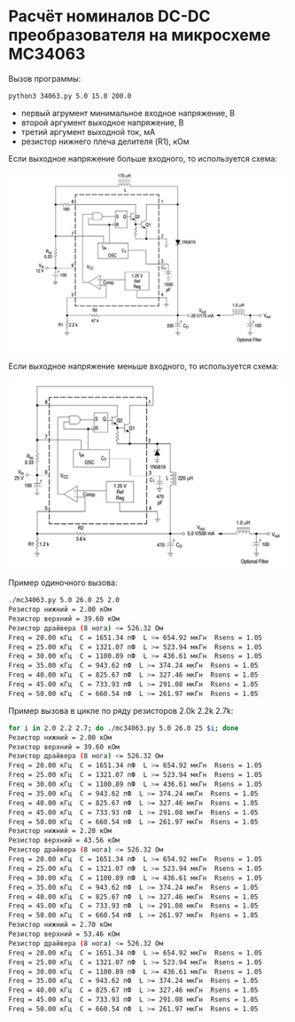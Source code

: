 # Расчёт номиналов DC-DC преобразователя на микросхеме MC34063

Вызов программы:

```bash
python3 34063.py 5.0 15.0 200.0
```

- первый агрумент минимальное входное напряжение, В
- второй аргумент выходное напряжение, В
- третий аргумент выходной ток, мА
- резистор нижнего плеча делителя (R1), кОм

Если выходное напряжение больше входного, то используется схема:

![Повышающий DC-DC](./img/step_up.png)

Если выходное напряжение меньше входного, то используется схема:

![Понижающий DC-DC](./img/step_down.png)

Пример одиночного вызова:

```bash
./mc34063.py 5.0 26.0 25 2.0
Резистор нижний = 2.00 кОм
Резистор верхний = 39.60 кОм
Резистор драйвера (8 нога) <= 526.32 Ом
Freq = 20.00 кГц  C = 1651.34 пФ  L >= 654.92 мкГн  Rsens = 1.05
Freq = 25.00 кГц  C = 1321.07 пФ  L >= 523.94 мкГн  Rsens = 1.05
Freq = 30.00 кГц  C = 1100.89 пФ  L >= 436.61 мкГн  Rsens = 1.05
Freq = 35.00 кГц  C = 943.62 пФ  L >= 374.24 мкГн  Rsens = 1.05
Freq = 40.00 кГц  C = 825.67 пФ  L >= 327.46 мкГн  Rsens = 1.05
Freq = 45.00 кГц  C = 733.93 пФ  L >= 291.08 мкГн  Rsens = 1.05
Freq = 50.00 кГц  C = 660.54 пФ  L >= 261.97 мкГн  Rsens = 1.05
```

Пример вызова в цикле по ряду резисторов 2.0k 2.2k 2.7k:

```bash
for i in 2.0 2.2 2.7; do ./mc34063.py 5.0 26.0 25 $i; done
Резистор нижний = 2.00 кОм
Резистор верхний = 39.60 кОм
Резистор драйвера (8 нога) <= 526.32 Ом
Freq = 20.00 кГц  C = 1651.34 пФ  L >= 654.92 мкГн  Rsens = 1.05
Freq = 25.00 кГц  C = 1321.07 пФ  L >= 523.94 мкГн  Rsens = 1.05
Freq = 30.00 кГц  C = 1100.89 пФ  L >= 436.61 мкГн  Rsens = 1.05
Freq = 35.00 кГц  C = 943.62 пФ  L >= 374.24 мкГн  Rsens = 1.05
Freq = 40.00 кГц  C = 825.67 пФ  L >= 327.46 мкГн  Rsens = 1.05
Freq = 45.00 кГц  C = 733.93 пФ  L >= 291.08 мкГн  Rsens = 1.05
Freq = 50.00 кГц  C = 660.54 пФ  L >= 261.97 мкГн  Rsens = 1.05
Резистор нижний = 2.20 кОм
Резистор верхний = 43.56 кОм
Резистор драйвера (8 нога) <= 526.32 Ом
Freq = 20.00 кГц  C = 1651.34 пФ  L >= 654.92 мкГн  Rsens = 1.05
Freq = 25.00 кГц  C = 1321.07 пФ  L >= 523.94 мкГн  Rsens = 1.05
Freq = 30.00 кГц  C = 1100.89 пФ  L >= 436.61 мкГн  Rsens = 1.05
Freq = 35.00 кГц  C = 943.62 пФ  L >= 374.24 мкГн  Rsens = 1.05
Freq = 40.00 кГц  C = 825.67 пФ  L >= 327.46 мкГн  Rsens = 1.05
Freq = 45.00 кГц  C = 733.93 пФ  L >= 291.08 мкГн  Rsens = 1.05
Freq = 50.00 кГц  C = 660.54 пФ  L >= 261.97 мкГн  Rsens = 1.05
Резистор нижний = 2.70 кОм
Резистор верхний = 53.46 кОм
Резистор драйвера (8 нога) <= 526.32 Ом
Freq = 20.00 кГц  C = 1651.34 пФ  L >= 654.92 мкГн  Rsens = 1.05
Freq = 25.00 кГц  C = 1321.07 пФ  L >= 523.94 мкГн  Rsens = 1.05
Freq = 30.00 кГц  C = 1100.89 пФ  L >= 436.61 мкГн  Rsens = 1.05
Freq = 35.00 кГц  C = 943.62 пФ  L >= 374.24 мкГн  Rsens = 1.05
Freq = 40.00 кГц  C = 825.67 пФ  L >= 327.46 мкГн  Rsens = 1.05
Freq = 45.00 кГц  C = 733.93 пФ  L >= 291.08 мкГн  Rsens = 1.05
Freq = 50.00 кГц  C = 660.54 пФ  L >= 261.97 мкГн  Rsens = 1.05
```
